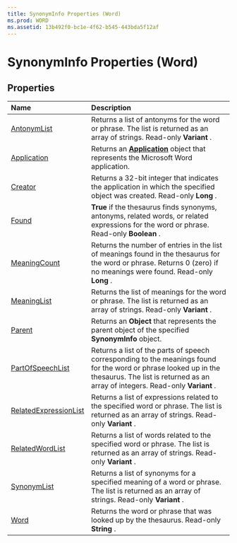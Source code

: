 ```yaml
---
title: SynonymInfo Properties (Word)
ms.prod: WORD
ms.assetid: 13b492f0-bc1e-4f62-b545-443bda5f12af
---
```



# SynonymInfo Properties (Word)

## Properties



|**Name**|**Description**|
|:-----|:-----|
|[AntonymList](synonyminfo-antonymlist-property-word.md)|Returns a list of antonyms for the word or phrase. The list is returned as an array of strings. Read-only  **Variant** .|
|[Application](synonyminfo-application-property-word.md)|Returns an  **[Application](application-object-word.md)** object that represents the Microsoft Word application.|
|[Creator](synonyminfo-creator-property-word.md)|Returns a 32-bit integer that indicates the application in which the specified object was created. Read-only  **Long** .|
|[Found](synonyminfo-found-property-word.md)| **True** if the thesaurus finds synonyms, antonyms, related words, or related expressions for the word or phrase. Read-only **Boolean** .|
|[MeaningCount](synonyminfo-meaningcount-property-word.md)|Returns the number of entries in the list of meanings found in the thesaurus for the word or phrase. Returns 0 (zero) if no meanings were found. Read-only  **Long** .|
|[MeaningList](synonyminfo-meaninglist-property-word.md)|Returns the list of meanings for the word or phrase. The list is returned as an array of strings. Read-only  **Variant** .|
|[Parent](synonyminfo-parent-property-word.md)|Returns an  **Object** that represents the parent object of the specified **SynonymInfo** object.|
|[PartOfSpeechList](synonyminfo-partofspeechlist-property-word.md)|Returns a list of the parts of speech corresponding to the meanings found for the word or phrase looked up in the thesaurus. The list is returned as an array of integers. Read-only  **Variant** .|
|[RelatedExpressionList](synonyminfo-relatedexpressionlist-property-word.md)|Returns a list of expressions related to the specified word or phrase. The list is returned as an array of strings. Read-only  **Variant** .|
|[RelatedWordList](synonyminfo-relatedwordlist-property-word.md)|Returns a list of words related to the specified word or phrase. The list is returned as an array of strings. Read-only  **Variant** .|
|[SynonymList](synonyminfo-synonymlist-property-word.md)|Returns a list of synonyms for a specified meaning of a word or phrase. The list is returned as an array of strings. Read-only  **Variant** .|
|[Word](synonyminfo-word-property-word.md)|Returns the word or phrase that was looked up by the thesaurus. Read-only  **String** .|

